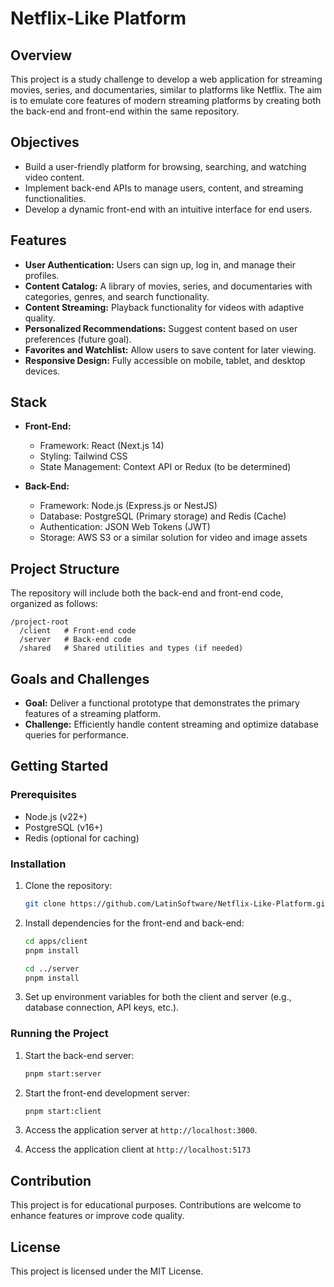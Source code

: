 # Netflix-Like Platform

## Overview

This project is a study challenge to develop a web application for streaming movies, series, and documentaries, similar to platforms like Netflix. The aim is to emulate core features of modern streaming platforms by creating both the back-end and front-end within the same repository.

## Objectives

- Build a user-friendly platform for browsing, searching, and watching video content.
- Implement back-end APIs to manage users, content, and streaming functionalities.
- Develop a dynamic front-end with an intuitive interface for end users.

## Features

- **User Authentication:** Users can sign up, log in, and manage their profiles.
- **Content Catalog:** A library of movies, series, and documentaries with categories, genres, and search functionality.
- **Content Streaming:** Playback functionality for videos with adaptive quality.
- **Personalized Recommendations:** Suggest content based on user preferences (future goal).
- **Favorites and Watchlist:** Allow users to save content for later viewing.
- **Responsive Design:** Fully accessible on mobile, tablet, and desktop devices.

## Stack

- **Front-End:**

  - Framework: React (Next.js 14)
  - Styling: Tailwind CSS
  - State Management: Context API or Redux (to be determined)

- **Back-End:**
  - Framework: Node.js (Express.js or NestJS)
  - Database: PostgreSQL (Primary storage) and Redis (Cache)
  - Authentication: JSON Web Tokens (JWT)
  - Storage: AWS S3 or a similar solution for video and image assets

## Project Structure

The repository will include both the back-end and front-end code, organized as follows:

```
/project-root
  /client   # Front-end code
  /server   # Back-end code
  /shared   # Shared utilities and types (if needed)
```

## Goals and Challenges

- **Goal:** Deliver a functional prototype that demonstrates the primary features of a streaming platform.
- **Challenge:** Efficiently handle content streaming and optimize database queries for performance.

## Getting Started

### Prerequisites

- Node.js (v22+)
- PostgreSQL (v16+)
- Redis (optional for caching)

### Installation

1. Clone the repository:
   ```bash
   git clone https://github.com/LatinSoftware/Netflix-Like-Platform.git
   ```
2. Install dependencies for the front-end and back-end:

   ```bash
   cd apps/client
   pnpm install

   cd ../server
   pnpm install
   ```

3. Set up environment variables for both the client and server (e.g., database connection, API keys, etc.).

### Running the Project

1. Start the back-end server:
   ```bash
   pnpm start:server
   ```
2. Start the front-end development server:
   ```bash
   pnpm start:client
   ```
3. Access the application server at `http://localhost:3000`.

4. Access the application client at `http://localhost:5173`

## Contribution

This project is for educational purposes. Contributions are welcome to enhance features or improve code quality.

## License

This project is licensed under the MIT License.
